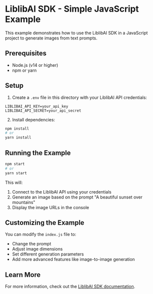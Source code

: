# LiblibAI SDK - Simple JavaScript Example

This example demonstrates how to use the LiblibAI SDK in a JavaScript project to generate images from text prompts.

## Prerequisites

- Node.js (v14 or higher)
- npm or yarn

## Setup

1. Create a `.env` file in this directory with your LiblibAI API credentials:

```
LIBLIBAI_API_KEY=your_api_key
LIBLIBAI_API_SECRET=your_api_secret
```

2. Install dependencies:

```bash
npm install
# or
yarn install
```

## Running the Example

```bash
npm start
# or
yarn start
```

This will:
1. Connect to the LiblibAI API using your credentials
2. Generate an image based on the prompt "A beautiful sunset over mountains"
3. Display the image URLs in the console

## Customizing the Example

You can modify the `index.js` file to:

- Change the prompt
- Adjust image dimensions
- Set different generation parameters
- Add more advanced features like image-to-image generation

## Learn More

For more information, check out the [LiblibAI SDK documentation](https://github.com/gravitywp/liblib-javascript).
